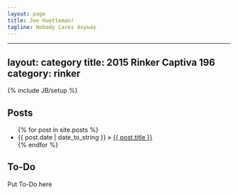```yaml
---
layout: page
title: Joe Huetteman!
tagline: Nobody Cares Anyway
---
```

---
layout: category
title: 2015 Rinker Captiva 196
category: rinker
---
{% include JB/setup %}
    
## Posts

<ul class="posts">
  {% for post in site.posts %}
    <li><span>{{ post.date | date_to_string }}</span> &raquo; <a href="{{ BASE_PATH }}{{ post.url }}">{{ post.title }}</a></li>
  {% endfor %}
</ul>

## To-Do

Put To-Do here

